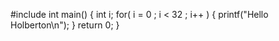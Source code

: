 #include<iostream>
int main()
{
 int i;
 for( i = 0 ; i < 32 ; i++ )
 {
  printf("Hello Holberton\n");
  }
  return 0;
}
